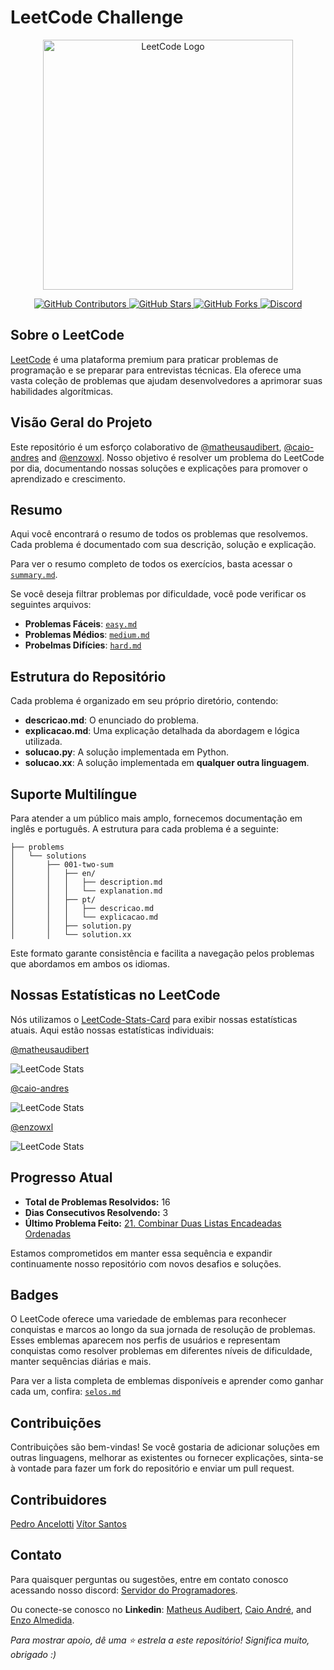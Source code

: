 # LeetCode Challenge

<p align="center">
  <img src="Media/Image/leetcode-challenge.png" alt="LeetCode Logo" width="400">
</p>

<p align="center">
  <a href="https://github.com/caio-andres/leetcode-challenge/graphs/contributors">
    <img src="https://img.shields.io/github/contributors/caio-andres/leetcode-challenge?color=ffa116&logo=github&style=flat-square" alt="GitHub Contributors">
  </a>
  <a href="https://github.com/caio-andres/leetcode-challenge/stargazers">
    <img src="https://img.shields.io/github/stars/caio-andres/leetcode-challenge?color=ffa116&logo=github&style=flat-square" alt="GitHub Stars">
  </a>
  <a href="https://github.com/caio-andres/leetcode-challenge/forks">
    <img src="https://img.shields.io/github/forks/caio-andres/leetcode-challenge?color=ffa116&logo=github&style=flat-square" alt="GitHub Forks">
  </a>
  <a href="https://discord.gg/t86nFuCrbj">
    <img src="https://custom-icon-badges.demolab.com/discord/1112920281367973900?color=ffa116&logo=discord&label=Discord&logoColor=white&style=flat-square" alt="Discord">
  </a>
</p>

## Sobre o LeetCode

[LeetCode](https://leetcode.com) é uma plataforma premium para praticar problemas de programação e se preparar para entrevistas técnicas. Ela oferece uma vasta coleção de problemas que ajudam desenvolvedores a aprimorar suas habilidades algorítmicas.

## Visão Geral do Projeto

Este repositório é um esforço colaborativo de [@matheusaudibert](https://github.com/matheusaudibert), [@caio-andres](https://github.com/caio-andres) and [@enzowxl](https://github.com/enzowxl). Nosso objetivo é resolver um problema do LeetCode por dia, documentando nossas soluções e explicações para promover o aprendizado e crescimento.

## Resumo

Aqui você encontrará o resumo de todos os problemas que resolvemos. Cada problema é documentado com sua descrição, solução e explicação.

Para ver o resumo completo de todos os exercícios, basta acessar o [`summary.md`](problems/summary.md).

Se você deseja filtrar problemas por dificuldade, você pode verificar os seguintes arquivos:

- **Problemas Fáceis**: [`easy.md`](problems/easy.md)
- **Problemas Médios**: [`medium.md`](problems/medium.md)
- **Probelmas Difícies**: [`hard.md`](problems/hard.md)

## Estrutura do Repositório

Cada problema é organizado em seu próprio diretório, contendo:

- **descricao.md**: O enunciado do problema.
- **explicacao.md**: Uma explicação detalhada da abordagem e lógica utilizada.
- **solucao.py**: A solução implementada em Python.
- **solucao.xx**: A solução implementada em **qualquer outra linguagem**.

## Suporte Multilíngue

Para atender a um público mais amplo, fornecemos documentação em inglês e português. A estrutura para cada problema é a seguinte:

```
├── problems
│   └── solutions
│       ├── 001-two-sum
│       │   ├── en/
│       │   │   ├── description.md
│       │   │   └── explanation.md
│       │   ├── pt/
│       │   │   ├── descricao.md
│       │   │   └── explicacao.md
│       │   ├── solution.py
│       │   └── solution.xx
```

Este formato garante consistência e facilita a navegação pelos problemas que abordamos em ambos os idiomas.

## Nossas Estatísticas no LeetCode

Nós utilizamos o [LeetCode-Stats-Card](https://github.com/JacobLinCool/LeetCode-Stats-Card) para exibir nossas estatísticas atuais. Aqui estão nossas estatísticas individuais:

[@matheusaudibert](https://github.com/matheusaudibert)

![LeetCode Stats](https://leetcard.jacoblin.cool/audibert?theme=dark&font=Baloo%202)

[@caio-andres](https://github.com/caio-andres)

![LeetCode Stats](https://leetcard.jacoblin.cool/caio-andres?theme=dark&font=Baloo%202)

[@enzowxl](https://github.com/enzowxl)

![LeetCode Stats](https://leetcard.jacoblin.cool/enzowxl?theme=dark&font=Baloo%202)

## Progresso Atual


- **Total de Problemas Resolvidos:** 16
- **Dias Consecutivos Resolvendo:** 3
- **Último Problema Feito:** [21. Combinar Duas Listas Encadeadas Ordenadas](problems/solutions/0021-merge-two-sorted-lists/solution.py)


Estamos comprometidos em manter essa sequência e expandir continuamente nosso repositório com novos desafios e soluções.

## Badges

O LeetCode oferece uma variedade de emblemas para reconhecer conquistas e marcos ao longo da sua jornada de resolução de problemas. Esses emblemas aparecem nos perfis de usuários e representam conquistas como resolver problemas em diferentes níveis de dificuldade, manter sequências diárias e mais.

Para ver a lista completa de emblemas disponíveis e aprender como ganhar cada um, confira: [`selos.md`](badges/selos.md)

## Contribuições

Contribuições são bem-vindas! Se você gostaria de adicionar soluções em outras linguagens, melhorar as existentes ou fornecer explicações, sinta-se à vontade para fazer um fork do repositório e enviar um pull request.

## Contribuidores

[Pedro Ancelotti](https://github.com/Ancelotti-Dev)
[Vítor Santos](https://github.com/euvitorti)

## Contato

Para quaisquer perguntas ou sugestões, entre em contato conosco acessando nosso discord: [Servidor do Programadores](https://discord.gg/t86nFuCrbj).

Ou conecte-se conosco no **Linkedin**: [Matheus Audibert](https://www.linkedin.com/in/matheusaudibert), [Caio André](https://www.linkedin.com/in/caio-porto-oliveira), and [Enzo Almedida](https://www.linkedin.com/in/enzodev/).

_Para mostrar apoio, dê uma ⭐ estrela a este repositório! Significa muito, obrigado :)_

